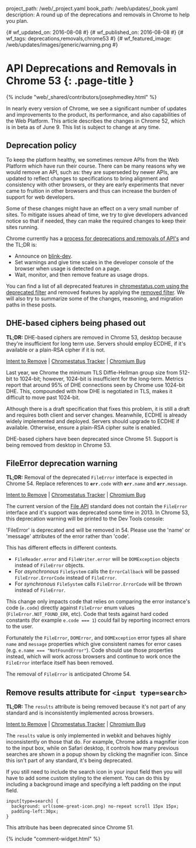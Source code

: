 project_path: /web/_project.yaml
book_path: /web/updates/_book.yaml
description: A round up of the deprecations and removals in Chrome to help you plan.

{# wf_updated_on: 2016-08-08 #}
{# wf_published_on: 2016-08-08 #}
{# wf_tags: deprecations,removals,chrome53 #}
{# wf_featured_image: /web/updates/images/generic/warning.png #}

# API Deprecations and Removals in Chrome 53 {: .page-title }

{% include "web/_shared/contributors/josephmedley.html" %}

In nearly every version of Chrome, we see a significant number of updates and
improvements to the product, its performance, and also capabilities of the Web
Platform. This article describes the changes in Chrome 52, which is in beta as 
of June 9. This list is subject to change at any time.


## Deprecation policy

To keep the platform healthy, we sometimes remove APIs from the Web Platform which
have run their course.  There can be many reasons why we would remove an API, such
as: they are superseded by newer APIs, are updated to reflect changes to
specifications to bring alignment and consistency with other browsers, or they are
early experiments that never came to fruition in other browsers and thus 
can increase the burden of support for web developers.

Some of these changes might have an effect on a very small number of sites.
To mitigate issues ahead of time, we try to give developers advanced notice so
that if needed, they can make the required changes to keep their sites running.

Chrome currently has a
[process for deprecations and removals of API's](http://www.chromium.org/blink#TOC-Launch-Process:-Deprecation)
and the TL;DR is:

* Announce on [blink-dev](https://groups.google.com/a/chromium.org/forum/#!forum/blink-dev).
* Set warnings and give time scales in the developer console of the browser when
  usage is detected on a page.
* Wait, monitor, and then remove feature as usage drops.

You can find a list of all deprecated features in
[chromestatus.com using the deprecated filter](https://www.chromestatus.com/features#deprecated)
and removed features by applying the
[removed filter](https://www.chromestatus.com/features#removed). We will also 
try to summarize some of the changes, reasoning, and migration paths in 
these posts.


## DHE-based ciphers being phased out

**TL;DR:**  DHE-based ciphers are removed in Chrome 53, desktop because they're insufficient for long term use. Servers should employ ECDHE, if it's available or a plain-RSA cipher if it is not.

[Intent to Remove](https://groups.google.com/a/chromium.org/d/topic/blink-dev/ShRaCsYx4lk/discussion) &#124;
[Chromestatus Tracker](https://www.chromestatus.com/features/5128908798164992) &#124;
[Chromium Bug](https://crbug.com/619194)

Last year, we Chrome the minimum TLS Diffie-Hellman group size from 512-bit to 1024-bit; however, 1024-bit is insufficient for the long-term. Metrics report that around 95% of DHE connections seen by Chrome use 1024-bit DHE. This, compounded with how DHE is negotiated in TLS, makes it difficult to move past 1024-bit. 

Although there is a draft specification that fixes this problem, it is still a draft and requires both client and server changes. Meanwhile, ECDHE is already widely implemented and deployed. Servers should upgrade to ECDHE if available. Otherwise, ensure a plain-RSA cipher suite is enabled.

DHE-based ciphers have been deprecated since Chrome 51. Support is being removed from desktop in Chrome 53.


## FileError deprecation warning
**TL;DR:** Removal of the deprecated `FileError` interface is expected in Chrome 54. Replace references to **`err`**`.code` with **`err`**`.name` and **`err`**`.message`. 

[Intent to Remove](https://groups.google.com/a/chromium.org/d/topic/blink-dev/kJMa2rpAYqI/discussion) &#124;
[Chromestatus Tracker](https://www.chromestatus.com/feature/6687420359639040) &#124;
[Chromium Bug](https://bugs.chromium.org/p/chromium/issues/detail?id=496901)

The current version of the [File API](https://w3c.github.io/FileAPI/) standard does not contain the `FileError` interface and it's support was deprecated some time in 2013. In Chrome 53, this deprecation warning will be printed to the Dev Tools console:

'FileError' is deprecated and will be removed in 54. Please use the 'name' or 'message' attributes of the error rather than 'code'.

This has different effects in different contexts.

* `FileReader.error` and `FileWriter.error` will be `DOMException` objects instead of `FileError` objects.
* For _asynchronous_ `FileSystem` calls the `ErrorCallback` will be passed `FileError.ErrorCode` instead of `FileError`.
* For _synchronous_ `FileSystem` calls `FileError.ErrorCode` will be thrown instead of `FileError`.

This change only impacts code that relies on comparing the error instance's code (`e.code`) directly against `FileError` enum values (`FileError.NOT_FOUND_ERR`, etc). Code that tests against hard coded constants (for example `e.code === 1`) could fail by reporting incorrect errors to the user. 

Fortunately the `FileError`, `DOMError`, and `DOMException` error types all share `name` and `message` properties which give consistent names for error cases (e.g. `e.name === "NotFoundError"`). Code should use those properties instead, which will work across browsers and continue to work once the `FileError` interface itself has been removed.

The removal of `FileError` is anticipated Chrome 54.

## Remove results attribute for `<input type=search>`

**TL;DR:** The `results` attribute is being removed because it's not part of any standard and is inconsistently implemented across browsers.

[Intent to Remove](https://groups.google.com/a/chromium.org/d/topic/blink-dev/8fHsOWz1XEw/discussion) &#124;
[Chromestatus Tracker](https://www.chromestatus.com/feature/5738199536107520) &#124;
[Chromium Bug](https://code.google.com/p/chromium/issues/detail?id=590117) 

The `results` value is only implemented in webkit and behaves highly inconsistently on those that do. For example, Chrome adds a magnifier icon to the input box, while on Safari desktop, it controls how many previous searches are shown in a popup shown by clicking the magnifier icon. Since this isn't part of any standard, it's being deprecated.

If you still need to include the search icon in your input field then you will have to add some custom styling to the element.  You can do this by including a background image and specifying a left padding on the input field.


    input[type=search] {
      background: url(some-great-icon.png) no-repeat scroll 15px 15px;
      padding-left:30px;
    }
    

This attribute has been deprecated since Chrome 51. 


{% include "comment-widget.html" %}
